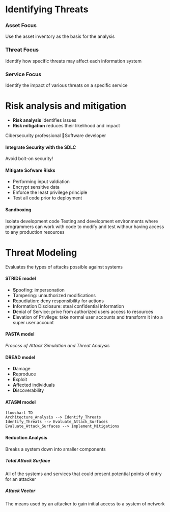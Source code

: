 # Identifying Threats
### Asset Focus
Use the asset inventory as the basis for the analysis
### Threat Focus
Identify how specific threats may affect each information system
### Service Focus
Identify the impact of various threats on a specific service

# Risk analysis and mitigation

- **Risk analysis** identifies issues
- **Risk mitigation** reduces their likelihood and impact

Cibersecurity professional 🤝Software developer

#### Integrate Security with the SDLC
Avoid bolt-on security!
#### Mitigate Sofware Risks
- Performing input valdiation
- Encrypt sensitive data
- Enforce the least privilege principle
- Test all code prior to deployment
#### Sandboxing
Isolate development code
Testing and development environments where programmers can work with code to modify and test withour having access to any production resources

# Threat Modeling

Evaluates the types of attacks possible against systems

#### STRIDE model

- **S**poofing: impersonation
- **T**ampering: unauthorized modifications
- **R**epudiation: deny responsibility for actions
- **I**nformation Disclosure: steal confidential information
- **D**enial of Service: prive from authorized users access to resources
- **E**levation of Privilege: take normal user accounts and transform it into a super user account

#### PASTA model
*Process of Attack Simulation and Threat Analysis*

#### DREAD model

- **D**amage
- **R**eproduce
- **E**xploit
- **A**ffected individuals
- **D**iscoverability

#### ATASM model

```mermaid
flowchart TD
Architecture_Analysis --> Identify_Threats
Identify_Threats --> Evaluate_Attack_Surfaces
Evaluate_Attack_Surfaces --> Implement_Mitigations
```

#### Reduction Analysis
Breaks a system down into smaller components

##### Total Attack Surface
All of the systems and services that could present potential points of entry for an attacker
##### Attack Vector
The means used by an attacker to gain initial access to a system of network

